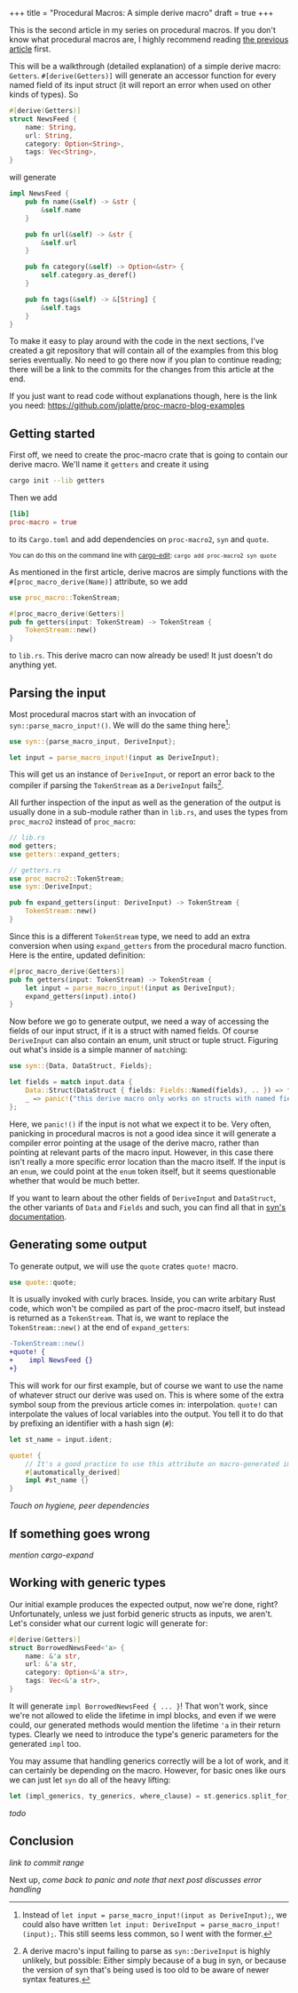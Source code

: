 +++
title = "Procedural Macros: A simple derive macro"
draft = true
+++

This is the second article in my series on procedural macros. If you don't know
what procedural macros are, I highly recommend reading
[the previous article][basics] first.

This will be a walkthrough (detailed explanation) of a simple derive macro:
`Getters`. `#[derive(Getters)]` will generate an accessor function for every
named field of its input struct (it will report an error when used on other
kinds of types). So

```rust
#[derive(Getters)]
struct NewsFeed {
    name: String,
    url: String,
    category: Option<String>,
    tags: Vec<String>,
}
```

will generate

```rust
impl NewsFeed {
    pub fn name(&self) -> &str {
        &self.name
    }

    pub fn url(&self) -> &str {
        &self.url
    }

    pub fn category(&self) -> Option<&str> {
        self.category.as_deref()
    }

    pub fn tags(&self) -> &[String] {
        &self.tags
    }
}
```

To make it easy to play around with the code in the next sections, I've created
a git repository that will contain all of the examples from this blog series
eventually. No need to go there now if you plan to continue reading; there will
be a link to the commits for the changes from this article at the end.

If you just want to read code without explanations though, here is the link you
need: <https://github.com/jplatte/proc-macro-blog-examples>

[basics]: /proc-macro-basics/

## Getting started

First off, we need to create the proc-macro crate that is going to contain our
derive macro. We'll name it `getters` and create it using

```sh
cargo init --lib getters
```

Then we add

```toml
[lib]
proc-macro = true
```

to its `Cargo.toml` and add dependencies on `proc-macro2`, `syn` and `quote`.

<small>

You can do this on the command line with [cargo-edit]:
`cargo add proc-macro2 syn quote`

</small>

As mentioned in the first article, derive macros are simply functions with the
`#[proc_macro_derive(Name)]` attribute, so we add

```rust
use proc_macro::TokenStream;

#[proc_macro_derive(Getters)]
pub fn getters(input: TokenStream) -> TokenStream {
    TokenStream::new()
}
```

to `lib.rs`. This derive macro can now already be used! It just doesn't do
anything yet.

[cargo-edit]: https://crates.io/crates/cargo-edit

## Parsing the input

Most procedural macros start with an invocation of `syn::parse_macro_input!()`.
We will do the same thing here[^1]:

```rust
use syn::{parse_macro_input, DeriveInput};

let input = parse_macro_input!(input as DeriveInput);
```

This will get us an instance of `DeriveInput`, or report an error back to the
compiler if parsing the `TokenStream` as a `DeriveInput` fails[^2].

All further inspection of the input as well as the generation of the output is
usually done in a sub-module rather than in `lib.rs`, and uses the types from
`proc_macro2` instead of `proc_macro`:

```rust
// lib.rs
mod getters;
use getters::expand_getters;

// getters.rs
use proc_macro2::TokenStream;
use syn::DeriveInput;

pub fn expand_getters(input: DeriveInput) -> TokenStream {
    TokenStream::new()
}
```

Since this is a different `TokenStream` type, we need to add an extra conversion
when using `expand_getters` from the procedural macro function. Here is the
entire, updated definition:

```rust
#[proc_macro_derive(Getters)]
pub fn getters(input: TokenStream) -> TokenStream {
    let input = parse_macro_input!(input as DeriveInput);
    expand_getters(input).into()
}
```

Now before we go to generate output, we need a way of accessing the fields of
our input struct, if it is a struct with named fields. Of course `DeriveInput`
can also contain an enum, unit struct or tuple struct. Figuring out what's
inside is a simple manner of `match`ing:

```rust
use syn::{Data, DataStruct, Fields};

let fields = match input.data {
    Data::Struct(DataStruct { fields: Fields::Named(fields), .. }) => fields.named,
    _ => panic!("this derive macro only works on structs with named fields"),
};
```

Here, we `panic!()` if the input is not what we expect it to be. Very often,
panicking in procedural macros is not a good idea since it will generate a
compiler error pointing at the usage of the derive macro, rather than pointing
at relevant parts of the macro input. However, in this case there isn't really
a more specific error location than the macro itself. If the input is an `enum`,
we could point at the `enum` token itself, but it seems questionable whether
that would be much better.

If you want to learn about the other fields of `DeriveInput` and `DataStruct`,
the other variants of `Data` and `Fields` and such, you can find all that in
[syn's documentation](https://docs.rs/syn/1.0).

## Generating some output

To generate output, we will use the `quote` crates `quote!` macro.

```rust
use quote::quote;
```

It is usually invoked with curly braces. Inside, you can write arbitary Rust
code, which won't be compiled as part of the proc-macro itself, but instead is
returned as a `TokenStream`. That is, we want to replace the
`TokenStream::new()` at the end of `expand_getters`:

```diff
-TokenStream::new()
+quote! {
+    impl NewsFeed {}
+}
```

This will work for our first example, but of course we want to use the name of
whatever struct our derive was used on. This is where some of the extra symbol
soup from the previous article comes in: interpolation. `quote!` can interpolate
the values of local variables into the output. You tell it to do that by
prefixing an identifier with a hash sign (`#`):

```rust
let st_name = input.ident;

quote! {
    // It's a good practice to use this attribute on macro-generated impl blocks.
    #[automatically_derived]
    impl #st_name {}
}
```

*Touch on hygiene, peer dependencies*

## If something goes wrong

*mention cargo-expand*

## Working with generic types

Our initial example produces the expected output, now we're done, right?
Unfortunately, unless we just forbid generic structs as inputs, we aren't.
Let's consider what our current logic will generate for:

```rust
#[derive(Getters)]
struct BorrowedNewsFeed<'a> {
    name: &'a str,
    url: &'a str,
    category: Option<&'a str>,
    tags: Vec<&'a str>,
}
```

It will generate `impl BorrowedNewsFeed { ... }`! That won't work, since we're
not allowed to elide the lifetime in impl blocks, and even if we were could, our
generated methods would mention the lifetime `'a` in their return types. Clearly
we need to introduce the type's generic parameters for the generated `impl` too.

You may assume that handling generics correctly will be a lot of work, and it
can certainly be depending on the macro. However, for basic ones like ours we
can just let `syn` do all of the heavy lifting:

```rust
let (impl_generics, ty_generics, where_clause) = st.generics.split_for_impl();
```

*todo*

## Conclusion

*link to commit range*

Next up, *come back to panic and note that next post discusses error handling*

[^1]: Instead of `let input = parse_macro_input!(input as DeriveInput);`, we could also have written `let input: DeriveInput = parse_macro_input!(input);`. This still seems less common, so I went with the former.

[^2]: A derive macro's input failing to parse as `syn::DeriveInput` is highly unlikely, but possible: Either simply because of a bug in syn, or because the version of syn that's being used is too old to be aware of newer syntax features.
